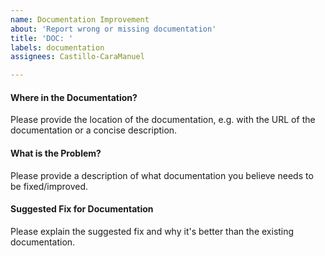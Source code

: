 ```yaml
---
name: Documentation Improvement
about: 'Report wrong or missing documentation'
title: 'DOC: '
labels: documentation
assignees: Castillo-CaraManuel

---
```


####  Where in the Documentation?
Please provide the location of the documentation, e.g. with the URL of the documentation or a concise description.

####  What is the Problem?
Please provide a description of what documentation you believe needs to be fixed/improved.

####  Suggested Fix for Documentation
Please explain the suggested fix and why it's better than the existing documentation.